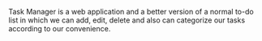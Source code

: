 Task Manager is a web application and a better version of a normal to-do list in which we can add, edit, delete and also can categorize our tasks according to our convenience.
